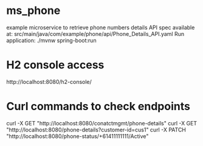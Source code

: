 # ms_phone
example microservice to retrieve phone numbers details
API spec available at: src/main/java/com/example/phone/api/Phone_Details_API.yaml
Run application: ./mvnw spring-boot:run

# H2 console access
http://localhost:8080/h2-console/

# Curl commands to check endpoints
curl -X GET "http://localhost:8080/conatctmgmt/phone-details"
curl -X GET "http://localhost:8080/phone-details?customer-id=cus1"
curl -X PATCH "http://localhost:8080/phone-status/+61411111111/Active"
